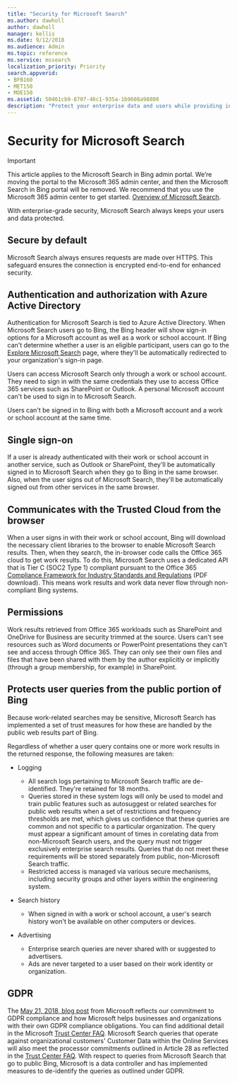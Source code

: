 ```yaml
---
title: "Security for Microsoft Search"
ms.author: dawholl
author: dawholl
manager: kellis
ms.date: 9/12/2018
ms.audience: Admin
ms.topic: reference
ms.service: mssearch
localization_priority: Priority
search.appverid:
- BFB160
- MET150
- MOE150
ms.assetid: 50461cb9-8707-46c1-935a-1b9608a98800
description: "Protect your enterprise data and users while providing information to authorized users with Microsoft Search"
---
```


# Security for Microsoft Search

> [!IMPORTANT]
> This article applies to the Microsoft Search in Bing admin portal. We’re moving the portal to the Microsoft 365 admin center, and then the Microsoft Search in Bing portal will be removed. We recommend that you use the Microsoft 365 admin center to get started. [Overview of Microsoft Search](overview-microsoft-search.md).

With enterprise-grade security, Microsoft Search always keeps your users and data protected.


## Secure by default

Microsoft Search always ensures requests are made over HTTPS. This safeguard ensures the connection is encrypted end-to-end for enhanced security.
  
## Authentication and authorization with Azure Active Directory

Authentication for Microsoft Search is tied to Azure Active Directory. When Microsoft Search users go to Bing, the Bing header will show sign-in options for a Microsoft account as well as a work or school account. If Bing can't determine whether a user is an eligible participant, users can go to the [Explore Microsoft Search](https://www.bing.com/business/explore) page, where they'll be automatically redirected to your organization's sign-in page.
  
Users can access Microsoft Search only through a work or school account. They need to sign in with the same credentials they use to access Office 365 services such as SharePoint or Outlook. A personal Microsoft account can't be used to sign in to Microsoft Search.
  
Users can't be signed in to Bing with both a Microsoft account and a work or school account at the same time.
  
## Single sign-on

If a user is already authenticated with their work or school account in another service, such as Outlook or SharePoint, they'll be automatically signed in to Microsoft Search when they go to Bing in the same browser. Also, when the user signs out of Microsoft Search, they'll be automatically signed out from other services in the same browser.
  
## Communicates with the Trusted Cloud from the browser

When a user signs in with their work or school account, Bing will download the necessary client libraries to the browser to enable Microsoft Search results. Then, when they search, the in-browser code calls the Office 365 cloud to get work results. To do this, Microsoft Search uses a dedicated API that is Tier C (SOC2 Type 1) compliant pursuant to the Office 365 [Compliance Framework for Industry Standards and Regulations](https://download.microsoft.com/download/B/2/7/B27B3EF3-8849-4C18-8BA4-5AD755728620/Compliance%20Framework_customer%20guidance.pdf) (PDF download). This means work results and work data never flow through non-compliant Bing systems. 
  
## Permissions

Work results retrieved from Office 365 workloads such as SharePoint and OneDrive for Business are security trimmed at the source. Users can't see resources such as Word documents or PowerPoint presentations they can't see and access through Office 365. They can only see their own files and files that have been shared with them by the author explicitly or implicitly (through a group membership, for example) in SharePoint.
  
## Protects user queries from the public portion of Bing

Because work-related searches may be sensitive, Microsoft Search has implemented a set of trust measures for how these are handled by the public web results part of Bing.
  
Regardless of whether a user query contains one or more work results in the returned response, the following measures are taken:
  
- Logging 
  - All search logs pertaining to Microsoft Search traffic are de-identified. They're retained for 18 months.
  - Queries stored in these system logs will only be used to model and train public features such as autosuggest or related searches for public web results when a set of restrictions and frequency thresholds are met, which gives us confidence that these queries are common and not specific to a particular organization. The query must appear a significant amount of times in corelating data from non-Microsoft Search users, and the query must not trigger exclusively enterprise search results. Queries that do not meet these requirements will be stored separately from public, non-Microsoft Search traffic.
  - Restricted access is managed via various secure mechanisms, including security groups and other layers within the engineering system.
- Search history    
  - When signed in with a work or school account, a user's search history won't be available on other computers or devices.
 
- Advertising   
  - Enterprise search queries are never shared with or suggested to advertisers.
  - Ads are never targeted to a user based on their work identity or organization.
    
## GDPR

The [May 21, 2018, blog post](https://blogs.microsoft.com/on-the-issues/2018/05/21/microsofts-commitment-to-gdpr-privacy-and-putting-customers-in-control-of-their-own-data/) from Microsoft reflects our commitment to GDPR compliance and how Microsoft helps businesses and organizations with their own GDPR compliance obligations. You can find additional detail in the Microsoft [Trust Center FAQ](https://www.microsoft.com/en-us/trustcenter/privacy/gdpr/gdpr-faqs). Microsoft Search queries that operate against organizational customers' Customer Data within the Online Services will also meet the processor commitments outlined in Article 28 as reflected in the [Trust Center FAQ](https://www.microsoft.com/en-us/trustcenter/privacy/gdpr/gdpr-faqs). With respect to queries from Microsoft Search that go to public Bing, Microsoft is a data controller and has implemented measures to de-identify the queries as outlined under GDPR.